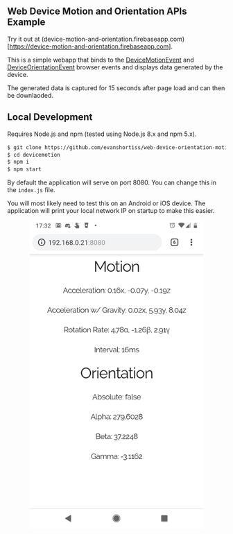 ## Web Device Motion and Orientation APIs Example

Try it out at (device-motion-and-orientation.firebaseapp.com)[https://device-motion-and-orientation.firebaseapp.com].

This is a simple webapp that binds to the [DeviceMotionEvent](https://developer.mozilla.org/en-US/docs/Web/API/DeviceMotionEvent) and [DeviceOrientationEvent](https://developer.mozilla.org/en-US/docs/Web/API/DeviceOrientationEvent) browser events and displays data generated by the device.

The generated data is captured for 15 seconds after page load and can then be downlaoded.

## Local Development

Requires Node.js and npm (tested using Node.js 8.x and npm 5.x).

```bash
$ git clone https://github.com/evanshortiss/web-device-orientation-motion.git devicemotion
$ cd devicemotion
$ npm i
$ npm start
```

By default the application will serve on port 8080. You can change this in the
`index.js` file.

You will most likely need to test this on an Android or iOS device. The
application will print your local network IP on startup to make this easier.

<div style="text-align: center;">
  <img src="https://github.com/evanshortiss/web-device-orientation-motion/raw/master/screenshots/android-chrome.png" width="400">
</div>
